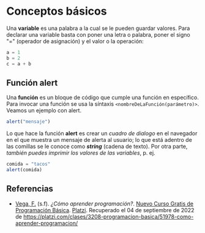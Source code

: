 # Conceptos básicos

Una **variable** es una palabra a la cual se le pueden guardar valores. Para declarar una variable basta con poner una letra o palabra, poner el signo "=" (operador de asignación) y el valor o la operación:

```js
a = 1
b = 2
c = a + b

```

## Función alert

Una **función** es un bloque de código que cumple una función en específico. Para invocar una función se usa la síntaxis `<nombreDeLaFunción(parámetro)>`. Veamos un ejemplo con alert.

```js
alert("mensaje")
```

Lo que hace la función **alert** es crear un _cuadro de dialogo_ en el navegador en el que muestra un mensaje de alerta al usuario; lo que está adentro de las comillas se le conoce como ***string*** (cadena de texto). Por otra parte, _también puedes imprimir los valores de las variables_, p. ej.

```js
comida = "tacos"
alert(comida)
```
<div style="page-break-after: always;"></div>

## Referencias 

- [Vega, F.](https://platzi.com/profes/freddier) (s.f). _¿Cómo aprender programación?_. [Nuevo Curso Gratis de Programación Básica](https://platzi.com/cursos/programacion-basica/). [Platzi](https://platzi.com/home). Recuperado el 04 de septiembre de 2022 de https://platzi.com/clases/3208-programacion-basica/51978-como-aprender-programacion/